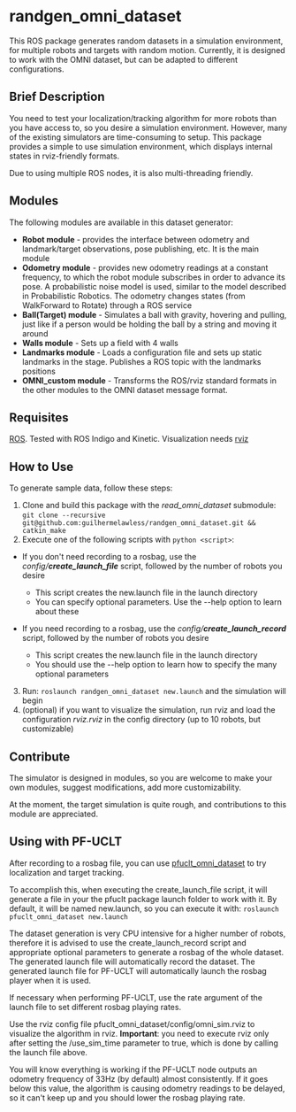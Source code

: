# randgen\_omni\_dataset

This ROS package generates random datasets in a simulation environment, for multiple robots and targets with random motion. Currently, it is designed to work with the OMNI dataset, but can be adapted to different configurations.

## Brief Description

You need to test your localization/tracking algorithm for more robots than you have access to, so you desire a simulation environment. However, many of the existing simulators are time-consuming to setup. This package provides a simple to use simulation environment, which displays internal states in rviz-friendly formats.

Due to using multiple ROS nodes, it is also multi-threading friendly.

## Modules

The following modules are available in this dataset generator:

* **Robot module** - provides the interface between odometry and landmark/target observations, pose publishing, etc. It is the main module
* **Odometry module** - provides new odometry readings at a constant frequency, to which the robot module subscribes in order to advance its pose. A probabilistic noise model is used, similar to the model described in Probabilistic Robotics. The odometry changes states (from WalkForward to Rotate) through a ROS service
* **Ball(Target) module** - Simulates a ball with gravity, hovering and pulling, just like if a person would be holding the ball by a string and moving it around
* **Walls module** - Sets up a field with 4 walls
* **Landmarks module** - Loads a configuration file and sets up static landmarks in the stage. Publishes a ROS topic with the landmarks positions
* **OMNI\_custom module** - Transforms the ROS/rviz standard formats in the other modules to the OMNI dataset message format.

## Requisites

[ROS](https://www.ros.org). Tested with ROS Indigo and Kinetic. Visualization needs [rviz](https://wiki.ros.org/rviz)

## How to Use

To generate sample data, follow these steps:

1. Clone and build this package with the *read\_omni\_dataset* submodule: `git clone --recursive git@github.com:guilhermelawless/randgen_omni_dataset.git && catkin_make`
2. Execute one of the following scripts with `python <script>`:
  * If you don't need recording to a rosbag, use the *config/**create\_launch\_file*** script, followed by the number of robots you desire
    * This script creates the new.launch file in the launch directory
    * You can specify optional parameters. Use the --help option to learn about these
    
  * If you need recording to a rosbag, use the *config/**create\_launch\_record*** script, followed by the number of robots you desire
    * This script creates the new.launch file in the launch directory
    * You should use the --help option to learn how to specify the many optional parameters
3. Run: `roslaunch randgen_omni_dataset new.launch` and the simulation will begin
4. (optional) if you want to visualize the simulation, run rviz and load the configuration *rviz.rviz* in the config directory (up to 10 robots, but customizable)

## Contribute

The simulator is designed in modules, so you are welcome to make your own modules, suggest modifications, add more customizability.

At the moment, the target simulation is quite rough, and contributions to this module are appreciated.

## Using with PF-UCLT

After recording to a rosbag file, you can use [pfuclt\_omni\_dataset](https://github.com/guilhermelawless/pfuclt_omni_dataset) to try localization and target tracking.

To accomplish this, when executing the create\_launch\_file script, it will generate a file in your the pfuclt package launch folder to work with it. By default, it will be named new.launch, so you can execute it with: `roslaunch pfuclt_omni_dataset new.launch`

The dataset generation is very CPU intensive for a higher number of robots, therefore it is advised to use the create\_launch\_record script and appropriate optional parameters to generate a rosbag of the whole dataset. The generated launch file will automatically record the dataset. The generated launch file for PF-UCLT will automatically launch the rosbag player when it is used.

If necessary when performing PF-UCLT, use the rate argument of the launch file to set different rosbag playing rates.

Use the rviz config file pfuclt\_omni\_dataset/config/omni_sim.rviz to visualize the algorithm in rviz. **Important**: you need to execute rviz only after setting the /use_sim_time parameter to true, which is done by calling the launch file above.

You will know everything is working if the PF-UCLT node outputs an odometry frequency of 33Hz (by default) almost consistently. If it goes below this value, the algorithm is causing odometry readings to be delayed, so it can't keep up and you should lower the rosbag playing rate.
